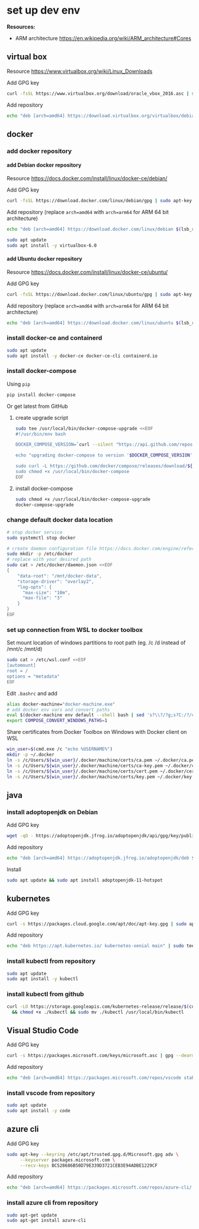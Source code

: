 # set up dev env

**Resources:**

- ARM architecture <https://en.wikipedia.org/wiki/ARM_architecture#Cores>

## virtual box

Resource <https://www.virtualbox.org/wiki/Linux_Downloads>

Add GPG key

```bash
curl -fsSL https://www.virtualbox.org/download/oracle_vbox_2016.asc | sudo apt-key add -
```

Add repository

```bash
echo "deb [arch=amd64] https://download.virtualbox.org/virtualbox/debian $(lsb_release -cs) contrib" | sudo tee /etc/apt/sources.list.d/virtual-box.list
```

## docker

### add docker repository

#### add Debian docker repository

Resource <https://docs.docker.com/install/linux/docker-ce/debian/>

Add GPG key

```bash
curl -fsSL https://download.docker.com/linux/debian/gpg | sudo apt-key add -
```

Add repository (replace `arch=amd64` with `arch=arm64` for ARM 64 bit architecture)

```bash
echo "deb [arch=amd64] https://download.docker.com/linux/debian $(lsb_release -cs) stable" | sudo tee /etc/apt/sources.list.d/docker.list
```

```bash
sudo apt update
sudo apt install -y virtualbox-6.0
```

#### add Ubuntu docker repository

Resource <https://docs.docker.com/install/linux/docker-ce/ubuntu/>

Add GPG key

```bash
curl -fsSL https://download.docker.com/linux/ubuntu/gpg | sudo apt-key add -
```

Add repository (replace `arch=amd64` with `arch=arm64` for ARM 64 bit architecture)

```bash
echo "deb [arch=amd64] https://download.docker.com/linux/ubuntu $(lsb_release -cs) stable" | sudo tee /etc/apt/sources.list.d/docker.list
```

### install docker-ce and containerd

```bash
sudo apt update
sudo apt install -y docker-ce docker-ce-cli containerd.io
```

### install docker-compose

Using `pip` 

```bash
pip install docker-compose
```

Or get latest from GitHub

1. create upgrade script
    ```bash
    sudo tee /usr/local/bin/docker-compose-upgrade <<EOF
    #!/usr/bin/env bash

    DOCKER_COMPOSE_VERSION=`curl --silent "https://api.github.com/repos/docker/compose/releases" |  jq -r '[.[] | select( .prerelease == false ) | {tag_name, prerelease, tarball_url}][0].tag_name'`

    echo "upgrading docker-compose to version '$DOCKER_COMPOSE_VERSION'"

    sudo curl -L https://github.com/docker/compose/releases/download/${DOCKER_COMPOSE_VERSION}/docker-compose-`uname -s`-`uname -m` -o /usr/local/bin/docker-compose
    sudo chmod +x /usr/local/bin/docker-compose
    EOF
    ```
2. install docker-compose

    ```bash
    sudo chmod +x /usr/local/bin/docker-compose-upgrade
    docker-compose-upgrade
    ```

### change default docker data location

```bash
# stop docker service
sudo systemctl stop docker

# create daemon configuration file https://docs.docker.com/engine/reference/commandline/dockerd//#daemon-configuration-file
sudo mkdir -p /etc/docker
# replace with your desired path
sudo cat > /etc/docker/daemon.json <<EOF
{
    "data-root": "/mnt/docker-data",
    "storage-driver": "overlay2",
    "log-opts": {
      "max-size": "10m",
      "max-file": "3"
    }
}
EOF
```

### set up connection from WSL to docker toolbox

Set mount location of windows partitions to root path (eg. /c /d instead of /mnt/c /mnt/d)

```bash
sudo cat > /etc/wsl.conf <<EOF
[automount]
root = /
options = "metadata"
EOF
```

Edit `.bashrc` and add

```bash
alias docker-machine="docker-machine.exe"
# add docker env vars and convert paths
eval $(docker-machine env default --shell bash | sed 's?\\?/?g;s?C:/?/c/?g')
export COMPOSE_CONVERT_WINDOWS_PATHS=1
```

Share certificates from Docker Toolbox on Windows with Docker client on WSL

```bash
win_user=$(cmd.exe /c "echo %USERNAME%")
mkdir -p ~/.docker
ln -s /c/Users/${win_user}/.docker/machine/certs/ca.pem ~/.docker/ca.pem
ln -s /c/Users/${win_user}/.docker/machine/certs/ca-key.pem ~/.docker/ca-key.pem
ln -s /c/Users/${win_user}/.docker/machine/certs/cert.pem ~/.docker/cert.pem
ln -s /c/Users/${win_user}/.docker/machine/certs/key.pem ~/.docker/key.pem
```
## java

### install adoptopenjdk on Debian

Add GPG key

```bash
wget -qO - https://adoptopenjdk.jfrog.io/adoptopenjdk/api/gpg/key/public | sudo apt-key add -
```

Add repository

```bash
echo "deb [arch=amd64] https://adoptopenjdk.jfrog.io/adoptopenjdk/deb $(lsb_release -cs) main" | sudo tee /etc/apt/sources.list.d/adoptopenjdk.list
```

Install

```bash
sudo apt update && sudo apt install adoptopenjdk-11-hotspot
```

## kubernetes

Add GPG key

```bash
curl -s https://packages.cloud.google.com/apt/doc/apt-key.gpg | sudo apt-key add -
```

Add repository

```bash
echo "deb https://apt.kubernetes.io/ kubernetes-xenial main" | sudo tee /etc/apt/sources.list.d/kubernetes.list
```

### install kubectl from repository

```bash
sudo apt update
sudo apt install -y kubectl
```

### install kubectl from github

```bash
curl -LO https://storage.googleapis.com/kubernetes-release/release/$(curl -s https://storage.googleapis.com/kubernetes-release/release/stable.txt)/bin/linux/amd64/kubectl \
  && chmod +x ./kubectl && sudo mv ./kubectl /usr/local/bin/kubectl
```

## Visual Studio Code

Add GPG key

```bash
curl -s https://packages.microsoft.com/keys/microsoft.asc | gpg --dearmor | sudo apt-key add -
```

Add repository

```bash
echo "deb [arch=amd64] https://packages.microsoft.com/repos/vscode stable main" | sudo tee /etc/apt/sources.list.d/vscode.list
```

### install vscode from repository

```bash
sudo apt update
sudo apt install -y code
```

## azure cli

Add GPG key

```bash
sudo apt-key --keyring /etc/apt/trusted.gpg.d/Microsoft.gpg adv \
     --keyserver packages.microsoft.com \
     --recv-keys BC528686B50D79E339D3721CEB3E94ADBE1229CF
```

Add repository

```bash
echo "deb [arch=amd64] https://packages.microsoft.com/repos/azure-cli/ $(lsb_release -cs) main" | sudo tee /etc/apt/sources.list.d/azure-cli.list
```

### install azure cli from repository

```bash
sudo apt-get update
sudo apt-get install azure-cli
```

